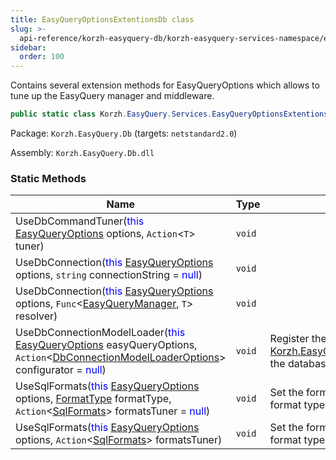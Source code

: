 ```yaml
---
title: EasyQueryOptionsExtentionsDb class
slug: >-
  api-reference/korzh-easyquery-db/korzh-easyquery-services-namespace/easyqueryoptionsextentionsdb-class
sidebar:
  order: 100
---
```


Contains several extension methods for EasyQueryOptions  which allows to tune up the EasyQuery manager and middleware.
```csharp
public static class Korzh.EasyQuery.Services.EasyQueryOptionsExtentionsDb

```
Package: `Korzh.EasyQuery.Db` (targets: `netstandard2.0`)

Assembly: `Korzh.EasyQuery.Db.dll`

### Static Methods

| Name | Type | Description | 
| --- | --- | --- | 
| UseDbCommandTuner(<span style='color: blue'>this</span> [EasyQueryOptions](///////////////easyquery/docs/api-reference/korzh-easyquery/korzh-easyquery-services-namespace/easyqueryoptions-class) options, `Action`&lt;`T`&gt; tuner) | `void` |  | 
| UseDbConnection(<span style='color: blue'>this</span> [EasyQueryOptions](///////////////easyquery/docs/api-reference/korzh-easyquery/korzh-easyquery-services-namespace/easyqueryoptions-class) options, `string` connectionString = <span style='color: blue'>null</span>) | `void` |  | 
| UseDbConnection(<span style='color: blue'>this</span> [EasyQueryOptions](///////////////easyquery/docs/api-reference/korzh-easyquery/korzh-easyquery-services-namespace/easyqueryoptions-class) options, `Func`&lt;[EasyQueryManager](///////////////easyquery/docs/api-reference/korzh-easyquery/korzh-easyquery-services-namespace/easyquerymanager-class), `T`&gt; resolver) | `void` |  | 
| UseDbConnectionModelLoader(<span style='color: blue'>this</span> [EasyQueryOptions](///////////////easyquery/docs/api-reference/korzh-easyquery/korzh-easyquery-services-namespace/easyqueryoptions-class) easyQueryOptions, `Action`&lt;[DbConnectionModelLoaderOptions](///////////////easyquery/docs/api-reference/korzh-easyquery-db/korzh-easyquery-db-namespace/dbconnectionmodelloaderoptions-class)&gt; configurator = <span style='color: blue'>null</span>) | `void` | Register the model loader resolver which returns [Korzh.EasyQuery.Services.DbConnectionModelLoader](///////////////easyquery/docs/api-reference/korzh-easyquery-db/korzh-easyquery-services-namespace/dbconnectionmodelloader-class) the database connection model loader. | 
| UseSqlFormats(<span style='color: blue'>this</span> [EasyQueryOptions](///////////////easyquery/docs/api-reference/korzh-easyquery/korzh-easyquery-services-namespace/easyqueryoptions-class) options, [FormatType](///////////////easyquery/docs/api-reference/korzh-easyquery-db/korzh-easyquery-db-namespace/formattype-enum) formatType, `Action`&lt;[SqlFormats](///////////////easyquery/docs/api-reference/korzh-easyquery-db/korzh-easyquery-db-namespace/sqlformats-class)&gt; formatsTuner = <span style='color: blue'>null</span>) | `void` | Set the formats for result SQL statements to some format type (e.g. MsSqlServer or MySQL) | 
| UseSqlFormats(<span style='color: blue'>this</span> [EasyQueryOptions](///////////////easyquery/docs/api-reference/korzh-easyquery/korzh-easyquery-services-namespace/easyqueryoptions-class) options, `Action`&lt;[SqlFormats](///////////////easyquery/docs/api-reference/korzh-easyquery-db/korzh-easyquery-db-namespace/sqlformats-class)&gt; formatsTuner) | `void` | Set the formats for result SQL statements to some format type (e.g. MsSqlServer or MySQL) |
